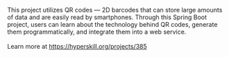 This project utilizes QR codes — 2D barcodes that can store large amounts
of data and are easily read by smartphones. Through this Spring Boot project,
users can learn about the technology behind QR codes, generate them programmatically,
and integrate them into a web service.
<br/><br/>
Learn more at https://hyperskill.org/projects/385
